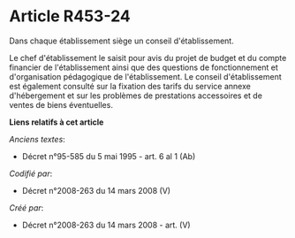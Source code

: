 # Article R453-24

Dans chaque établissement siège un conseil d'établissement.

Le chef d'établissement le saisit pour avis du projet de budget et du compte financier de l'établissement ainsi que des
questions de fonctionnement et d'organisation pédagogique de l'établissement. Le conseil d'établissement est également
consulté sur la fixation des tarifs du service annexe d'hébergement et sur les problèmes de prestations accessoires et de
ventes de biens éventuelles.

**Liens relatifs à cet article**

_Anciens textes_:

  - Décret n°95-585 du 5 mai 1995 - art. 6 al 1 (Ab)

_Codifié par_:

  - Décret n°2008-263 du 14 mars 2008 (V)

_Créé par_:

  - Décret n°2008-263 du 14 mars 2008 - art. (V)

